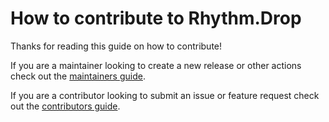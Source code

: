 # How to contribute to Rhythm.Drop

Thanks for reading this guide on how to contribute!

If you are a maintainer looking to create a new release or other actions check out the [maintainers guide](contributing-maintainers.md).

If you are a contributor looking to submit an issue or feature request check out the [contributors guide](contributing-contributors.md).
